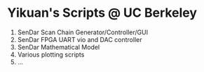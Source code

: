 # Yikuan's Scripts @ UC Berkeley
1. SenDar Scan Chain Generator/Controller/GUI
2. SenDar FPGA UART vio and DAC controller
3. SenDar Mathematical Model
4. Various plotting scripts
5. ...
